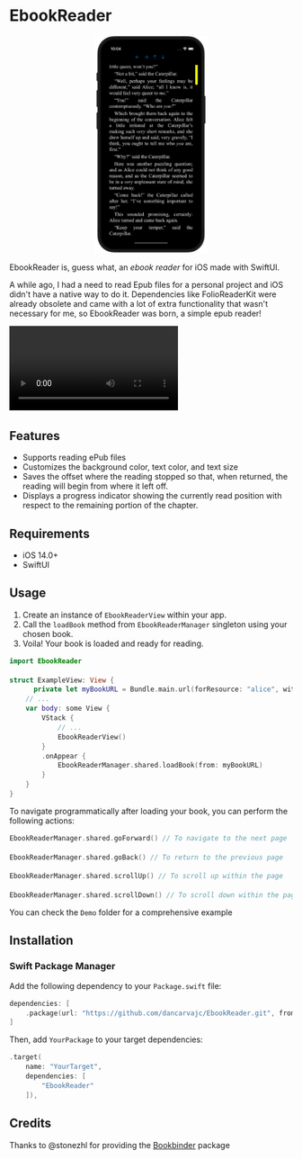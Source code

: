 
# EbookReader

<div align="center">
  <img src="assets/RocketSim_Screenshot_iPhone_11_Pro_5.8_2024-08-11_22.04.34.png" alt="1" width="200"/>
</div>

EbookReader is, guess what, an _ebook_ _reader_ for iOS made with SwiftUI. 

A while ago, I had a need to read Epub files for a personal project and iOS didn't have a native way to do it. Dependencies like FolioReaderKit were already obsolete and came with a lot of extra functionality that wasn't necessary for me, so EbookReader was born, a simple epub reader!

<video src="assets/example-ebook.mp4"></video>

## Features

- Supports reading ePub files
- Customizes the background color, text color, and text size
- Saves the offset where the reading stopped so that, when returned, the reading will begin from where it left off.
- Displays a progress indicator showing the currently read position with respect to the remaining portion of the chapter.

## Requirements

- iOS 14.0+
- SwiftUI

## Usage

1) Create an instance of `EbookReaderView` within your app.
2) Call the `loadBook` method from `EbookReaderManager` singleton using your chosen book.
3) Voila! Your book is loaded and ready for reading.

```swift
import EbookReader

struct ExampleView: View {
	  private let myBookURL = Bundle.main.url(forResource: "alice", withExtension: "epub")
  	// ...
    var body: some View {
        VStack {
            // ...
            EbookReaderView()
        }
        .onAppear {
          	EbookReaderManager.shared.loadBook(from: myBookURL)
        }
    }
}
```

To navigate programmatically after loading your book, you can perform the following actions:

```swift
EbookReaderManager.shared.goForward() // To navigate to the next page

EbookReaderManager.shared.goBack() // To return to the previous page

EbookReaderManager.shared.scrollUp() // To scroll up within the page

EbookReaderManager.shared.scrollDown() // To scroll down within the page
```
You can check the `Demo` folder for a comprehensive example

## Installation

### Swift Package Manager

Add the following dependency to your `Package.swift` file:

```swift
dependencies: [
    .package(url: "https://github.com/dancarvajc/EbookReader.git", from: "0.1.0")
]
```

Then, add `YourPackage` to your target dependencies:

```swift
.target(
    name: "YourTarget",
    dependencies: [
        "EbookReader"
    ]),
```

## Credits

Thanks to @stonezhl for providing the [Bookbinder](https://github.com/stonezhl/Bookbinder) package


